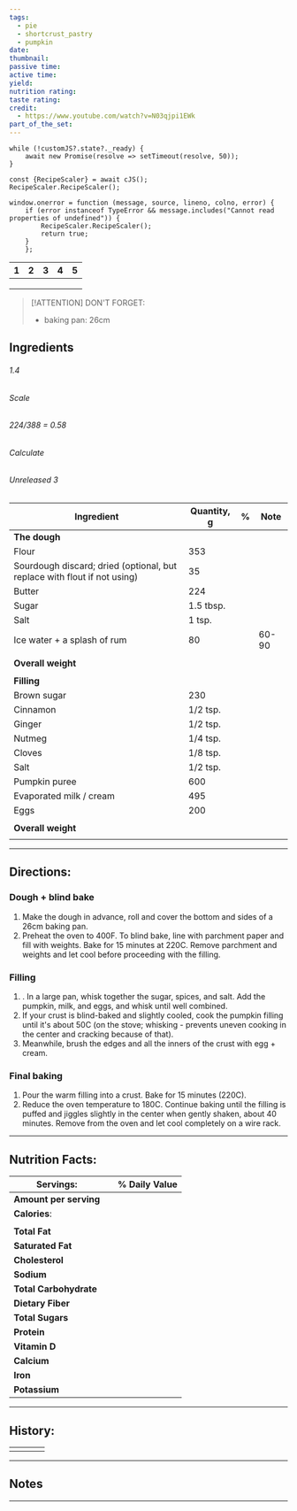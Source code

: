 ```yaml
---
tags:
  - pie
  - shortcrust_pastry
  - pumpkin
date:
thumbnail:
passive time:
active time:
yield:
nutrition rating:
taste rating:
credit:
  - https://www.youtube.com/watch?v=N03qjpi1EWk
part_of_the_set:
---
```

```dataviewjs
while (!customJS?.state?._ready) { 
	await new Promise(resolve => setTimeout(resolve, 50)); 
} 

const {RecipeScaler} = await cJS();
RecipeScaler.RecipeScaler();

window.onerror = function (message, source, lineno, colno, error) {
	if (error instanceof TypeError && message.includes("Cannot read properties of undefined")) {
		RecipeScaler.RecipeScaler();
		return true;
	}
    };
```

| 1                                                                                                                                                                                                                                    | 2                                                                                                                                                                                                                                    | 3                                                                                                                                                                                                                                    | 4                                                                                                                                                                                                                                    | 5                                                                                                                                                                                                                                    |
| ------------------------------------------------------------------------------------------------------------------------------------------------------------------------------------------------------------------------------------ | ------------------------------------------------------------------------------------------------------------------------------------------------------------------------------------------------------------------------------------ | ------------------------------------------------------------------------------------------------------------------------------------------------------------------------------------------------------------------------------------ | ------------------------------------------------------------------------------------------------------------------------------------------------------------------------------------------------------------------------------------ | ------------------------------------------------------------------------------------------------------------------------------------------------------------------------------------------------------------------------------------ |
|                                                                                                                                                                                                                                      |                                                                                                                                                                                                                                      |                                                                                                                                                                                                                                      |                                                                                                                                                                                                                                      |                                                                                                                                                                                                                                      |
|                                                                                                                                                                                                                                      |                                                                                                                                                                                                                                      |                                                                                                                                                                                                                                      |                                                                                                                                                                                                                                      |                                                                                                                                                                                                                                      |
|                                                                                                                                                                                                                                      |                                                                                                                                                                                                                                      |                                                                                                                                                                                                                                      |                                                                                                                                                                                                                                      |                                                                                                                                                                                                                                      |

> [!ATTENTION] DON'T FORGET:
> - baking pan: 26cm
## Ingredients

###### 1.4
###### Scale
###### 224/388 = 0.58
###### Calculate
###### Unreleased 3

| Ingredient                                                               | Quantity, g | %   | Note  |
| ------------------------------------------------------------------------ | ----------- | --- | ----- |
| **The dough**                                                            |             |     |       |
| Flour                                                                    | 353         |     |       |
| Sourdough discard; dried (optional, but replace with flout if not using) | 35          |     |       |
| Butter                                                                   | 224         |     |       |
| Sugar                                                                    | 1.5 tbsp.   |     |       |
| Salt                                                                     | 1 tsp.      |     |       |
| Ice water + a splash of rum                                              | 80          |     | 60-90 |
|                                                                          |             |     |       |
| **Overall weight**                                                       |             |     |       |
|                                                                          |             |     |       |
| **Filling**                                                              |             |     |       |
| Brown sugar                                                              | 230         |     |       |
| Cinnamon                                                                 | 1/2 tsp.    |     |       |
| Ginger                                                                   | 1/2 tsp.    |     |       |
| Nutmeg                                                                   | 1/4 tsp.    |     |       |
| Cloves                                                                   | 1/8 tsp.    |     |       |
| Salt                                                                     | 1/2 tsp.    |     |       |
| Pumpkin puree                                                            | 600         |     |       |
| Evaporated milk / cream                                                  | 495         |     |       |
| Eggs                                                                     | 200         |     |       |
|                                                                          |             |     |       |
| **Overall weight**                                                       |             |     |       |
|                                                                          |             |     |       |







---
## Directions:

### Dough + blind bake
1. Make the dough in advance, roll and cover the bottom and sides of a 26cm baking pan. 
2. Preheat the oven to 400F. To blind bake, line with parchment paper and fill with weights. Bake for 15 minutes at 220C. Remove parchment and weights and let cool before proceeding with the filling.

### Filling
1. . In a large pan, whisk together the sugar, spices, and salt. Add the pumpkin, milk, and eggs, and whisk until well combined. 
2. If your crust is blind-baked and slightly cooled, cook the pumpkin filling until it's about 50C (on the stove; whisking - prevents uneven cooking in the center and cracking because of that).
3. Meanwhile, brush the edges and all the inners of the crust with egg + cream.

### Final baking
1. Pour the warm filling into a crust. Bake for 15 minutes (220C).
2. Reduce the oven temperature to 180C. Continue baking until the filling is puffed and jiggles slightly in the center when gently shaken, about 40 minutes. Remove from the oven and let cool completely on a wire rack.



---
## Nutrition Facts:

| **Servings:**          |       | % Daily Value |
| ---------------------- | ----- | ------------- |
| **Amount per serving** |       |               |
| **Calories**:          |       |               |
|                        |       |               |
| **Total Fat**          |       |               |
| **Saturated Fat**      |       |               |
| **Cholesterol**        |       |               |
| **Sodium**             |       |               |
| **Total Carbohydrate** |       |               |
| **Dietary Fiber**      |       |               |
| **Total Sugars**       |       |               |
| **Protein**            |       |               |
| **Vitamin D**          |       |               |
| **Calcium**            |       |               |
| **Iron**               |       |               |
| **Potassium**          |       |               |

---
## History:

|     |                   |                   |                   |
| --- | ----------------- | ----------------- | ----------------- |
|     |                   |                   |                   |


---
## Notes


>

---



